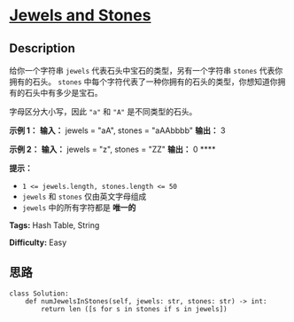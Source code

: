 # [Jewels and Stones][title]

## Description

 给你一个字符串 `jewels` 代表石头中宝石的类型，另有一个字符串 `stones` 代表你拥有的石头。 `stones`
中每个字符代表了一种你拥有的石头的类型，你想知道你拥有的石头中有多少是宝石。

字母区分大小写，因此 `"a"` 和 `"A"` 是不同类型的石头。



**示例 1：**
            **输入：** jewels = "aA", stones = "aAAbbbb"    **输出：** 3    

**示例 2：**
            **输入：** jewels = "z", stones = "ZZ"    **输出：** 0 ****



**提示：**

  * `1 <= jewels.length, stones.length <= 50`
  * `jewels` 和 `stones` 仅由英文字母组成
  * `jewels` 中的所有字符都是 **唯一的**


**Tags:** Hash Table, String

**Difficulty:** Easy

## 思路

``` python3
class Solution:
    def numJewelsInStones(self, jewels: str, stones: str) -> int:
        return len ([s for s in stones if s in jewels])
```

[title]: https://leetcode-cn.com/problems/jewels-and-stones
